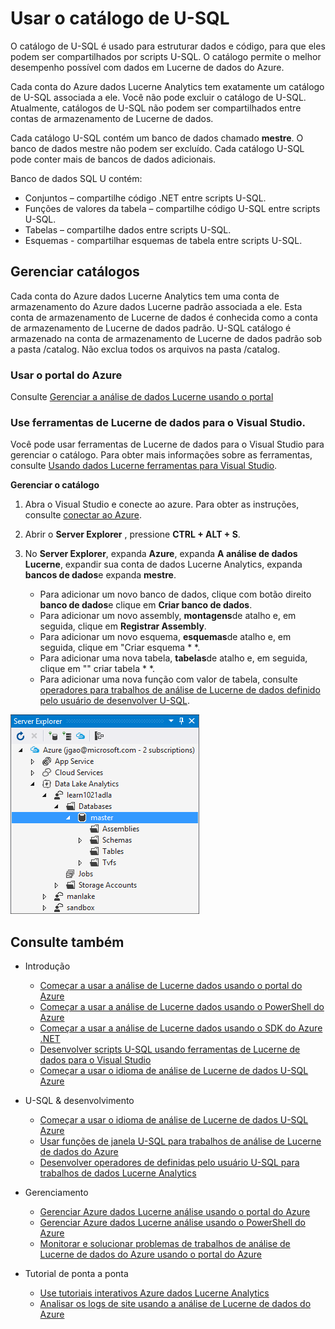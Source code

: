 <properties
   pageTitle="Apresentar o catálogo de análise de Lucerne de dados U-SQL Azure | Azure"
   description="Apresentar o catálogo de dados Lucerne Analytics U-SQL do Azure"
   services="data-lake-analytics"
   documentationCenter=""
   authors="edmacauley"
   manager="jhubbard"
   editor="cgronlun"/>

<tags
   ms.service="data-lake-analytics"
   ms.devlang="na"
   ms.topic="article"
   ms.tgt_pltfrm="na"
   ms.workload="big-data"
   ms.date="05/16/2016"
   ms.author="edmaca"/>

# <a name="use-u-sql-catalog"></a>Usar o catálogo de U-SQL

O catálogo de U-SQL é usado para estruturar dados e código, para que eles podem ser compartilhados por scripts U-SQL. O catálogo permite o melhor desempenho possível com dados em Lucerne de dados do Azure.

Cada conta do Azure dados Lucerne Analytics tem exatamente um catálogo de U-SQL associada a ele. Você não pode excluir o catálogo de U-SQL. Atualmente, catálogos de U-SQL não podem ser compartilhados entre contas de armazenamento de Lucerne de dados.

Cada catálogo U-SQL contém um banco de dados chamado **mestre**. O banco de dados mestre não podem ser excluído.  Cada catálogo U-SQL pode conter mais de bancos de dados adicionais.

Banco de dados SQL U contém:

- Conjuntos – compartilhe código .NET entre scripts U-SQL.
- Funções de valores da tabela – compartilhe código U-SQL entre scripts U-SQL.
- Tabelas – compartilhe dados entre scripts U-SQL.
- Esquemas - compartilhar esquemas de tabela entre scripts U-SQL.

## <a name="manage-catalogs"></a>Gerenciar catálogos
Cada conta do Azure dados Lucerne Analytics tem uma conta de armazenamento do Azure dados Lucerne padrão associada a ele. Esta conta de armazenamento de Lucerne de dados é conhecida como a conta de armazenamento de Lucerne de dados padrão. U-SQL catálogo é armazenado na conta de armazenamento de Lucerne de dados padrão sob a pasta /catalog. Não exclua todos os arquivos na pasta /catalog.

### <a name="use-azure-portal"></a>Usar o portal do Azure

Consulte [Gerenciar a análise de dados Lucerne usando o portal](data-lake-analytics-manage-use-portal.md#view-u-sql-catalog)


### <a name="use-data-lake-tools-for-visual-studio"></a>Use ferramentas de Lucerne de dados para o Visual Studio.

Você pode usar ferramentas de Lucerne de dados para o Visual Studio para gerenciar o catálogo.  Para obter mais informações sobre as ferramentas, consulte [Usando dados Lucerne ferramentas para Visual Studio](data-lake-analytics-data-lake-tools-get-started.md).

**Gerenciar o catálogo**

1. Abra o Visual Studio e conecte ao azure. Para obter as instruções, consulte [conectar ao Azure](data-lake-analytics-data-lake-tools-get-started.md#connect-to-azure).
1. Abrir o **Server Explorer** , pressione **CTRL + ALT + S**.
2. No **Server Explorer**, expanda **Azure**, expanda **A análise de dados Lucerne**, expandir sua conta de dados Lucerne Analytics, expanda **bancos de dados**e expanda **mestre**.



    - Para adicionar um novo banco de dados, clique com botão direito **banco de dados**e clique em **Criar banco de dados**.
    - Para adicionar um novo assembly, **montagens**de atalho e, em seguida, clique em **Registrar Assembly**.
    - Para adicionar um novo esquema, **esquemas**de atalho e, em seguida, clique em "Criar esquema * *.
    - Para adicionar uma nova tabela, **tabelas**de atalho e, em seguida, clique em "" criar tabela * *.
    - Para adicionar uma nova função com valor de tabela, consulte [operadores para trabalhos de análise de Lucerne de dados definido pelo usuário de desenvolver U-SQL](data-lake-analytics-u-sql-develop-user-defined-operators.md).


![Procurar catálogos de U-SQL Visual Studio](./media/data-lake-analytics-use-u-sql-catalog/data-lake-analytics-browse-catalogs.png)


## <a name="see-also"></a>Consulte também

- Introdução
    - [Começar a usar a análise de Lucerne dados usando o portal do Azure](data-lake-analytics-get-started-portal.md)
    - [Começar a usar a análise de Lucerne dados usando o PowerShell do Azure](data-lake-analytics-get-started-powershell.md)
    - [Começar a usar a análise de Lucerne dados usando o SDK do Azure .NET](data-lake-analytics-get-started-net-sdk.md)
    - [Desenvolver scripts U-SQL usando ferramentas de Lucerne de dados para o Visual Studio](data-lake-analytics-data-lake-tools-get-started.md)
    - [Começar a usar o idioma de análise de Lucerne de dados U-SQL Azure](data-lake-analytics-u-sql-get-started.md)

- U-SQL & desenvolvimento
    - [Começar a usar o idioma de análise de Lucerne de dados U-SQL Azure](data-lake-analytics-u-sql-get-started.md)
    - [Usar funções de janela U-SQL para trabalhos de análise de Lucerne de dados do Azure](data-lake-analytics-use-window-functions.md)
    - [Desenvolver operadores de definidas pelo usuário U-SQL para trabalhos de dados Lucerne Analytics](data-lake-analytics-u-sql-develop-user-defined-operators.md)

- Gerenciamento
    - [Gerenciar Azure dados Lucerne análise usando o portal do Azure](data-lake-analytics-manage-use-portal.md)
    - [Gerenciar Azure dados Lucerne análise usando o PowerShell do Azure](data-lake-analytics-manage-use-powershell.md)
    - [Monitorar e solucionar problemas de trabalhos de análise de Lucerne de dados do Azure usando o portal do Azure](data-lake-analytics-monitor-and-troubleshoot-jobs-tutorial.md)

- Tutorial de ponta a ponta
    - [Use tutoriais interativos Azure dados Lucerne Analytics](data-lake-analytics-use-interactive-tutorials.md)
    - [Analisar os logs de site usando a análise de Lucerne de dados do Azure](data-lake-analytics-analyze-weblogs.md)
